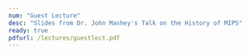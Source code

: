 ```yaml
---
num: "Guest Lecture"
desc: "Slides from Dr. John Mashey's Talk on the History of MIPS"
ready: true
pdfurl: /lectures/guestlect.pdf
---
```


